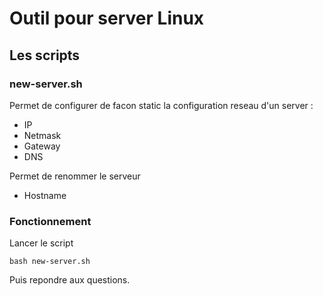 # Outil pour server Linux

## Les scripts

### new-server.sh

Permet de configurer de facon static la configuration reseau d'un server  : 

- IP
- Netmask
- Gateway
- DNS

Permet de renommer le serveur

- Hostname

### Fonctionnement

Lancer le script 

`bash new-server.sh`

Puis repondre aux questions.
